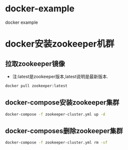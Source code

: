 # docker-example
docker example

# docker安装zookeeper机群

## 拉取zookeeper镜像

* 注:latest是zookeeper版本,latest说明是最新版本.

```bash
docker pull zookeeper:latest
```

## docker-compose安装zookeeper集群
```bash
docker-compose -f zookeeper-cluster.yml up -d
```

## docker-composes删除zookeeper集群
```bash
docker-compose -f zookeeper-cluster.yml rm -sf
```
